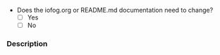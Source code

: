 <!--
********************************************************************************
IMPORTANT: make sure you don't forget to update any applicable documentation
in https://github.com/ioFog/iofog.org/tree/master/content/docs/next
********************************************************************************
Thank you for your contribution!
Code of Conduct: https://iofog.org/docs/contributing/code-of-conduct.html
-->

- Does the iofog.org or README.md documentation need to change?
  - [ ] Yes <!-- include PR link -->
  - [ ] No

### Description

